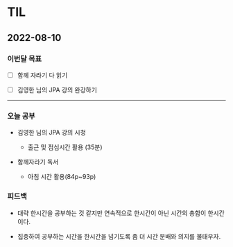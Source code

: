 # TIL

## 2022-08-10

### 이번달 목표

- [ ] 함께 자라기 다 읽기

- [ ] 김영한 님의 JPA 강의 완강하기

---

### 오늘 공부

- 김영한 님의 JPA 강의 시청

  - 출근 및 점심시간 활용 (35분)

- 함께자라기 독서

  - 아침 시간 활용(84p~93p)

### 피드백

- 대략 한시간을 공부하는 것 같지만 연속적으로 한시간이 아닌 시간의 총합이 한시간이다.

- 집중하여 공부하는 시간을 한시간을 넘기도록 좀 더 시간 분배와 의지를 불태우자.
